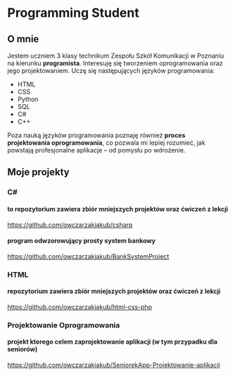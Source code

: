 # Programming Student

## O mnie

Jestem uczniem 3 klasy technikum Zespołu Szkół Komunikacji w Poznaniu na kierunku **programista**. Interesuję się tworzeniem oprogramowania oraz jego projektowaniem. Uczę się następujących języków programowania:

- HTML
- CSS
- Python
- SQL
- C#
- C++

Poza nauką języków programowania poznaję również **proces projektowania oprogramowania**, co pozwala mi lepiej rozumieć, jak powstają profesjonalne aplikacje – od pomysłu po wdrożenie.

## Moje projekty

### C#

#### to repozytorium zawiera zbiór mniejszych projektów oraz ćwiczeń z lekcji
https://github.com/owczarzakjakub/csharp 

#### program odwzorowujący prosty system bankowy
https://github.com/owczarzakjakub/BankSystemProject

### HTML

#### repozytorium zawiera zbiór mniejszych projektów oraz ćwiczeń z lekcji
https://github.com/owczarzakjakub/html-css-php

### Projektowanie Oprogramowania

#### projekt ktorego celem zaprojektowanie aplikacji (w tym przypadku dla seniorów)
https://github.com/owczarzakjakub/SeniorekApp-Projektowanie-aplikacji
